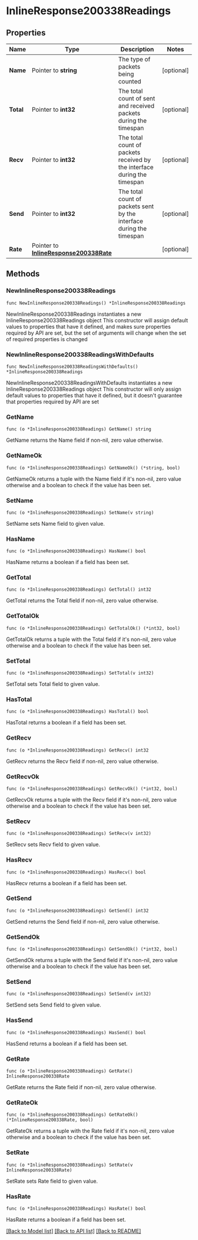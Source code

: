 # InlineResponse200338Readings

## Properties

Name | Type | Description | Notes
------------ | ------------- | ------------- | -------------
**Name** | Pointer to **string** | The type of packets being counted | [optional] 
**Total** | Pointer to **int32** | The total count of sent and received packets during the timespan | [optional] 
**Recv** | Pointer to **int32** | The total count of packets received by the interface during the timespan | [optional] 
**Send** | Pointer to **int32** | The total count of packets sent by the interface during the timespan | [optional] 
**Rate** | Pointer to [**InlineResponse200338Rate**](InlineResponse200338Rate.md) |  | [optional] 

## Methods

### NewInlineResponse200338Readings

`func NewInlineResponse200338Readings() *InlineResponse200338Readings`

NewInlineResponse200338Readings instantiates a new InlineResponse200338Readings object
This constructor will assign default values to properties that have it defined,
and makes sure properties required by API are set, but the set of arguments
will change when the set of required properties is changed

### NewInlineResponse200338ReadingsWithDefaults

`func NewInlineResponse200338ReadingsWithDefaults() *InlineResponse200338Readings`

NewInlineResponse200338ReadingsWithDefaults instantiates a new InlineResponse200338Readings object
This constructor will only assign default values to properties that have it defined,
but it doesn't guarantee that properties required by API are set

### GetName

`func (o *InlineResponse200338Readings) GetName() string`

GetName returns the Name field if non-nil, zero value otherwise.

### GetNameOk

`func (o *InlineResponse200338Readings) GetNameOk() (*string, bool)`

GetNameOk returns a tuple with the Name field if it's non-nil, zero value otherwise
and a boolean to check if the value has been set.

### SetName

`func (o *InlineResponse200338Readings) SetName(v string)`

SetName sets Name field to given value.

### HasName

`func (o *InlineResponse200338Readings) HasName() bool`

HasName returns a boolean if a field has been set.

### GetTotal

`func (o *InlineResponse200338Readings) GetTotal() int32`

GetTotal returns the Total field if non-nil, zero value otherwise.

### GetTotalOk

`func (o *InlineResponse200338Readings) GetTotalOk() (*int32, bool)`

GetTotalOk returns a tuple with the Total field if it's non-nil, zero value otherwise
and a boolean to check if the value has been set.

### SetTotal

`func (o *InlineResponse200338Readings) SetTotal(v int32)`

SetTotal sets Total field to given value.

### HasTotal

`func (o *InlineResponse200338Readings) HasTotal() bool`

HasTotal returns a boolean if a field has been set.

### GetRecv

`func (o *InlineResponse200338Readings) GetRecv() int32`

GetRecv returns the Recv field if non-nil, zero value otherwise.

### GetRecvOk

`func (o *InlineResponse200338Readings) GetRecvOk() (*int32, bool)`

GetRecvOk returns a tuple with the Recv field if it's non-nil, zero value otherwise
and a boolean to check if the value has been set.

### SetRecv

`func (o *InlineResponse200338Readings) SetRecv(v int32)`

SetRecv sets Recv field to given value.

### HasRecv

`func (o *InlineResponse200338Readings) HasRecv() bool`

HasRecv returns a boolean if a field has been set.

### GetSend

`func (o *InlineResponse200338Readings) GetSend() int32`

GetSend returns the Send field if non-nil, zero value otherwise.

### GetSendOk

`func (o *InlineResponse200338Readings) GetSendOk() (*int32, bool)`

GetSendOk returns a tuple with the Send field if it's non-nil, zero value otherwise
and a boolean to check if the value has been set.

### SetSend

`func (o *InlineResponse200338Readings) SetSend(v int32)`

SetSend sets Send field to given value.

### HasSend

`func (o *InlineResponse200338Readings) HasSend() bool`

HasSend returns a boolean if a field has been set.

### GetRate

`func (o *InlineResponse200338Readings) GetRate() InlineResponse200338Rate`

GetRate returns the Rate field if non-nil, zero value otherwise.

### GetRateOk

`func (o *InlineResponse200338Readings) GetRateOk() (*InlineResponse200338Rate, bool)`

GetRateOk returns a tuple with the Rate field if it's non-nil, zero value otherwise
and a boolean to check if the value has been set.

### SetRate

`func (o *InlineResponse200338Readings) SetRate(v InlineResponse200338Rate)`

SetRate sets Rate field to given value.

### HasRate

`func (o *InlineResponse200338Readings) HasRate() bool`

HasRate returns a boolean if a field has been set.


[[Back to Model list]](../README.md#documentation-for-models) [[Back to API list]](../README.md#documentation-for-api-endpoints) [[Back to README]](../README.md)


